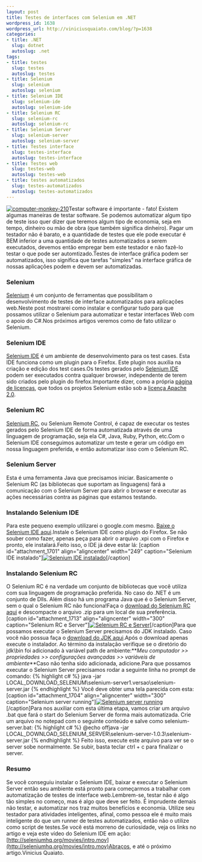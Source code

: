 ```yaml
--- 
layout: post
title: Testes de interfaces com Selenium em .NET
wordpress_id: 1638
wordpress_url: http://viniciusquaiato.com/blog/?p=1638
categories: 
- title: .NET
  slug: dotnet
  autoslug: .net
tags: 
- title: testes
  slug: testes
  autoslug: testes
- title: Selenium
  slug: selenium
  autoslug: selenium
- title: Selenium IDE
  slug: selenium-ide
  autoslug: selenium-ide
- title: Selenium RC
  slug: selenium-rc
  autoslug: selenium-rc
- title: Selenium Server
  slug: selenium-server
  autoslug: selenium-server
- title: Testes interface
  slug: testes-interface
  autoslug: testes-interface
- title: Testes web
  slug: testes-web
  autoslug: testes-web
- title: testes automatizados
  slug: testes-automatizados
  autoslug: testes-automatizados
---
```

[![](http://viniciusquaiato.com/blog/wp-content/uploads/2010/10/computer-monkey-210.jpg "computer-monkey-210")](http://viniciusquaiato.com/blog/wp-content/uploads/2010/10/computer-monkey-210.jpg)Testar software é importante - fato! Existem algumas maneiras de testar software. Se podemos automatizar algum tipo de teste isso quer dizer que teremos algum tipo de economia, seja em tempo, dinheiro ou mão de obra (que também significa dinheiro). Pagar um testador não é barato, e a quantidade de testes que ele pode executar é BEM inferior a uma quantidade de testes automatizados a serem executados, devemos então empregar bem este testador e não fazê-lo testar o que pode ser automtizado.Testes de interface gráfica podem ser automatizados, isso significa que tarefas "simples" na interface gráfica de nossas aplicações podem e devem ser automatizadas.

### Selenium
[Selenium](http://seleniumhq.org) é um conjunto de ferramentas que possibilitam o desenvolvimento de testes de interface automatizados para aplicações web.Neste post mostrarei como instalar e configurar tudo para que possamos utilizar o Selenium para automatizar e testar interfaces Web com o apoio do C#.Nos próximos artigos veremos como de fato utilizar o Selenium. 

### Selenium IDE
 [Selenium IDE](http://seleniumhq.org/projects/ide/) é um ambiente de desenvolvimento para os test cases. Esta IDE funciona como um plugin para o Firefox. Este plugin nos auxilia na criação e edição dos test cases.Os testes gerados pelo [Selenium IDE](http://seleniumhq.org/projects/ide/) podem ser executados contra qualquer browser, independente de terem sido criados pelo plugin do firefox.Importante dizer, como a própria [página de licenças](http://seleniumhq.org/about/license.html), que todos os projetos Selenium estão sob a [licença Apache 2.0](http://www.apache.org/licenses/LICENSE-2.0).

### Selenium RC
[Selenium RC](http://seleniumhq.org/projects/remote-control/), ou Selenium Remote Control, é capaz de executar os testes gerados pelo Selenium IDE de forma automatizada através de uma linguagem de programação, seja ela C#, Java, Ruby, Python, etc.Com o Selenium IDE conseguimos automatizar um teste e gerar um código em nossa linguagem preferida, e então automatizar isso com o Selenium RC.

### Selenium Server
Esta é uma ferramenta Java que precisamos iniciar. Basicamente o Selenium RC (as bibliotecas que suportam as linguagens) fará a comunicação com o Selenium Server para abrir o browser e executar as ações necessárias contra as páginas que estamos testando.

### Instalando Selenium IDE
Para este pequeno exemplo utilizarei o google.com mesmo. [Baixe o Selenium IDE aqui](http://release.seleniumhq.org/selenium-ide/1.0.7/selenium-ide-1.0.7.xpi).Instale o Selenium IDE como plugin do Firefox. Se não souber como fazer, apenas peça para abrir o arquivo .xpi com o Firefox e pronto, ele instalará.Feito isso, o IDE já deve estar lá: [caption id="attachment_1701" align="aligncenter" width="249" caption="Selenium IDE instalado"][![Selenium IDE instalado](http://viniciusquaiato.com/blog/wp-content/uploads/2010/10/Selenium-IDE-instalado-249x300.png "Selenium IDE instalado")](http://viniciusquaiato.com/blog/wp-content/uploads/2010/10/Selenium-IDE-instalado.png)[/caption]

### Instalando Selenium RC
O Selenium RC é na verdade um conjunto de bibliotecas que você utiliza com sua linguagem de programação preferida. No caso do .NET é um conjunto de Dlls. Além disso há um programa Java que é o Selenium Server, sem o qual o Selenium RC não funciona!Faça o [download do Selenium RC aqui](http://selenium.googlecode.com/files/selenium-remote-control-1.0.3.zip) e descompacte o arquivo .zip para um local de sua preferência.[caption id="attachment_1713" align="aligncenter" width="300" caption="Selenium RC e Server"][![Selenium RC e Server](http://viniciusquaiato.com/blog/wp-content/uploads/2010/10/Selenium-RC-300x221.png "Selenium RC e Server")](http://viniciusquaiato.com/blog/wp-content/uploads/2010/10/Selenium-RC.png)[/caption]Para que possamos executar o Selenium Server precisamos do JDK instalado. Caso você não possua faça o [download do JDK aqui](http://www.oracle.com/technetwork/java/javase/downloads/jdk6-jsp-136632.html).Após o download apenas execute o instalador. Ao término da instalação verifique se o diretório do jdk\bin foi adicionado à variável path de ambiente:**_Meu computador >> propriedades >> configurações avançadas >> variáveis de ambiente_**Caso não tenha sido adicionada, adicione.Para que possamos executar o Selenium Server precisamos rodar a seguinte linha no prompt de comando:
{% highlight c# %}
java -jar LOCAL_DOWNLOAD_SELENIUM\selenium-server1.versao\selenium-server.jar
{% endhighlight %}
Você deve obter uma tela parecida com esta:[caption id="attachment_1704" align="aligncenter" width="300" caption="Selenium server running"][![Selenium server running](http://viniciusquaiato.com/blog/wp-content/uploads/2010/10/Selenium-server-running-300x83.png "Selenium server running")](http://viniciusquaiato.com/blog/wp-content/uploads/2010/10/Selenium-server-running.png)[/caption]Para nos auxiliar com esta última etapa, vamos criar um arquivo .bat que fará o start do Selenium Server de forma mais automatizada. Crie um arquivo no notepad com o seguinte conteúdo e salve como selenium-server.bat:
{% highlight c# %}
@echo offjava -jar LOCAL_DOWNLOAD_SELENIUM_SERVER\selenium-server-1.0.3\selenium-server.jar
{% endhighlight %}
Feito isso, execute este arquivo para ver se o server sobe normalmente. Se subir, basta teclar ctrl + c para finalizar o server.

### Resumo
Se você conseguiu instalar o Selenium IDE, baixar e executar o Selenium Server então seu ambiente está pronto para começarmos a trabalhar com automatização de testes de interface web.Lembrem-se, testar não é algo tão simples no começo, mas é algo que deve ser feito. É imprudente demais não testar, e automatizar nos traz muitos benefícios e economia. Utilize seu testador para atividades inteligentes, afinal, como pessoa ele é muito mais inteligente do que um runner de testes automatizados, então não o utilize como script de testes.Se você está morreno de curiosidade, veja os links no artigo e veja este vídeo do Selenium IDE em ação: [http://seleniumhq.org/movies/intro.mov](http://seleniumhq.org/movies/intro.mov)Abraços, e até o próximo artigo.Vinicius Quaiato.
